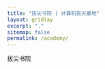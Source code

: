 ```yaml
---
title: "拔尖书院 | 计算机拔尖基地"
layout: gridlay
excerpt: "."
sitemap: false
permalink: /academy/
---
```


拔尖书院

